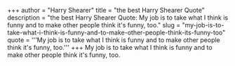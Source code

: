 +++
author = "Harry Shearer"
title = "the best Harry Shearer Quote"
description = "the best Harry Shearer Quote: My job is to take what I think is funny and to make other people think it's funny, too."
slug = "my-job-is-to-take-what-i-think-is-funny-and-to-make-other-people-think-its-funny-too"
quote = '''My job is to take what I think is funny and to make other people think it's funny, too.'''
+++
My job is to take what I think is funny and to make other people think it's funny, too.
